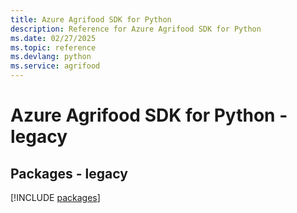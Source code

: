 ```yaml
---
title: Azure Agrifood SDK for Python
description: Reference for Azure Agrifood SDK for Python
ms.date: 02/27/2025
ms.topic: reference
ms.devlang: python
ms.service: agrifood
---
```

# Azure Agrifood SDK for Python - legacy
## Packages - legacy
[!INCLUDE [packages](agrifood-index.md)]